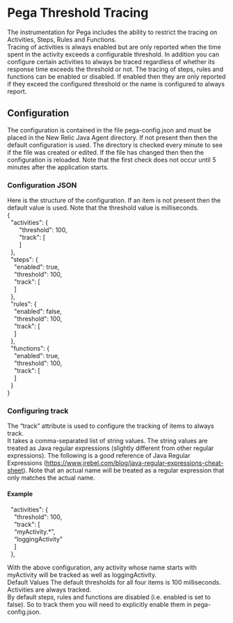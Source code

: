 # Pega Threshold Tracing

The instrumentation for Pega includes the ability to restrict the tracing on Activities, Steps, Rules and Functions.   
Tracing of activities is always enabled but are only reported when the time spent in the activity exceeds a configurable threshold.  In addition you can configure certain activities to always be traced regardless of whether its response time exceeds the threshold or not. 
 The tracing of steps, rules and functions can be enabled or disabled.  If enabled then they are only reported if they exceed the configured threshold or the name is configured to always report.
## Configuration
The configuration is contained in the file pega-config.json and must be placed in the New Relic Java Agent directory.   If not present then then the default configuration is used.   The directory is checked every minute to see if the file was created or edited.  If the file has changed then then the configuration is reloaded.  Note that the first check does not occur until 5 minutes after the application starts.  
### Configuration JSON
Here is the structure of the configuration.  If an item is not present then the default value is used. Note that the threshold value is milliseconds.   
{  
&nbsp;&nbsp;"activities": {  
&nbsp;&nbsp;&nbsp;&nbsp;&nbsp;&nbsp;&nbsp;"threshold": 100,   
&nbsp;&nbsp;&nbsp;&nbsp;&nbsp;&nbsp;&nbsp;"track": [  
&nbsp;&nbsp;&nbsp;&nbsp;&nbsp;&nbsp;&nbsp;]    
&nbsp;&nbsp;},    
&nbsp;&nbsp;"steps": {   
&nbsp;&nbsp;&nbsp;&nbsp;"enabled": true,    
&nbsp;&nbsp;&nbsp;&nbsp;"threshold": 100,    
&nbsp;&nbsp;&nbsp;&nbsp;"track": [   
&nbsp;&nbsp;&nbsp;&nbsp;]    
&nbsp;&nbsp;},   
&nbsp;&nbsp;"rules": {   
&nbsp;&nbsp;&nbsp;&nbsp;"enabled": false,   
&nbsp;&nbsp;&nbsp;&nbsp;"threshold": 100,   
&nbsp;&nbsp;&nbsp;&nbsp;"track": [  
&nbsp;&nbsp;&nbsp;&nbsp;]   
&nbsp;&nbsp;},   
&nbsp;&nbsp;"functions": {   
&nbsp;&nbsp;&nbsp;&nbsp;"enabled": true,   
&nbsp;&nbsp;&nbsp;&nbsp;"threshold": 100,   
&nbsp;&nbsp;&nbsp;&nbsp;"track": [   
&nbsp;&nbsp;&nbsp;&nbsp;]  
&nbsp;&nbsp;}   
}  
### Configuring track
The “track” attribute is used to configure the tracking of items to always track.  
It takes a comma-separated list of string values.  The string values are treated as Java regular expressions (slightly different from other regular expressions).  The following is a good reference of Java Regular Expressions (https://www.jrebel.com/blog/java-regular-expressions-cheat-sheet).  Note that an actual name will be treated as a regular expression that only matches the actual name.
#### Example
&nbsp;&nbsp;"activities": {    
&nbsp;&nbsp;&nbsp;&nbsp;"threshold": 100,    
&nbsp;&nbsp;&nbsp;&nbsp;"track": [   
&nbsp;&nbsp;&nbsp;&nbsp;“myActivity.*”,   
&nbsp;&nbsp;&nbsp;&nbsp;“loggingActivity”  
&nbsp;&nbsp;&nbsp;&nbsp;]  
&nbsp;&nbsp;},   

With the above configuration, any activity whose name starts with myActivity will be tracked as well as loggingActivity.  
Default Values
The default thresholds for all four items is 100 milliseconds.  
Activities are always tracked.  
By default steps, rules and functions are disabled (i.e. enabled is set to false).  So to track them you will need to explicitly enable them in pega-config.json.

